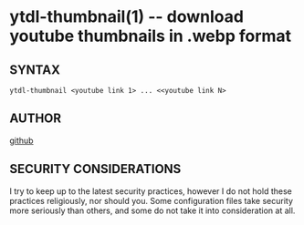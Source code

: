 ytdl-thumbnail(1) -- download youtube thumbnails in .webp format
===========================================================

## SYNTAX
`ytdl-thumbnail <youtube link 1> ... <<youtube link N>`

## AUTHOR
[github](github.com/gerelef/)

## SECURITY CONSIDERATIONS
I try to keep up to the latest security practices, however I do not hold these practices religiously, nor should you. Some configuration files take security more seriously than others, and some do not take it into consideration at all. 
